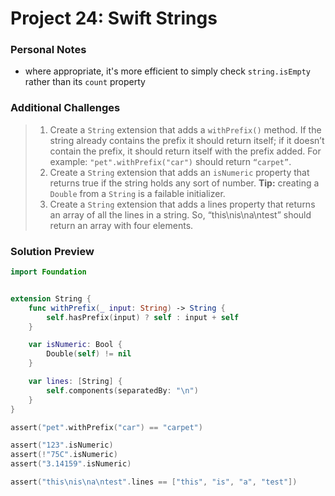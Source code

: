 # Project 24: Swift Strings

### Personal Notes
- where appropriate, it's more efficient to simply check `string.isEmpty` rather than its `count` property

### Additional Challenges
> 1. Create a `String` extension that adds a `withPrefix()` method. If the string already contains the prefix it should return itself; if it doesn’t contain the prefix, it should return itself with the prefix added. For example: `"pet".withPrefix("car")` should return `“carpet”`.
> 2. Create a `String` extension that adds an `isNumeric` property that returns true if the string holds any sort of number. **Tip:** creating a `Double` from a `String` is a failable initializer.
> 3. Create a `String` extension that adds a lines property that returns an array of all the lines in a string. So, “this\nis\na\ntest” should return an array with four elements.

### Solution Preview
```swift
import Foundation


extension String {
    func withPrefix(_ input: String) -> String {
        self.hasPrefix(input) ? self : input + self
    }

    var isNumeric: Bool {
        Double(self) != nil
    }

    var lines: [String] {
        self.components(separatedBy: "\n")
    }
}

assert("pet".withPrefix("car") == "carpet")

assert("123".isNumeric)
assert(!"75C".isNumeric)
assert("3.14159".isNumeric)

assert("this\nis\na\ntest".lines == ["this", "is", "a", "test"])

```
